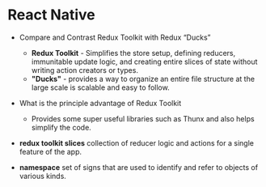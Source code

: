 # React Native

- Compare and Contrast Redux Toolkit with Redux “Ducks”
  - **Redux Toolkit** - Simplifies the store setup, defining reducers, immunitable update logic, and creating entire slices of state without writing action creators or types. 
  - **"Ducks"** - provides a way to organize an entire file structure at the large scale is scalable and easy to follow.
- What is the principle advantage of Redux Toolkit
  - Provides some super useful libraries such as Thunx and also helps simplify the code.

- **redux toolkit slices** collection of reducer logic and actions for a single feature of the app.
- **namespace** set of signs that are used to identify and refer to objects of various kinds.